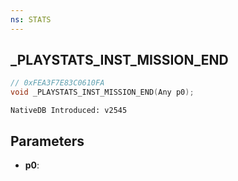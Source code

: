```yaml
---
ns: STATS 
---
```


## _PLAYSTATS_INST_MISSION_END

```c
// 0xFEA3F7E83C0610FA 
void _PLAYSTATS_INST_MISSION_END(Any p0);
```

```
NativeDB Introduced: v2545
```

## Parameters
* **p0**:
